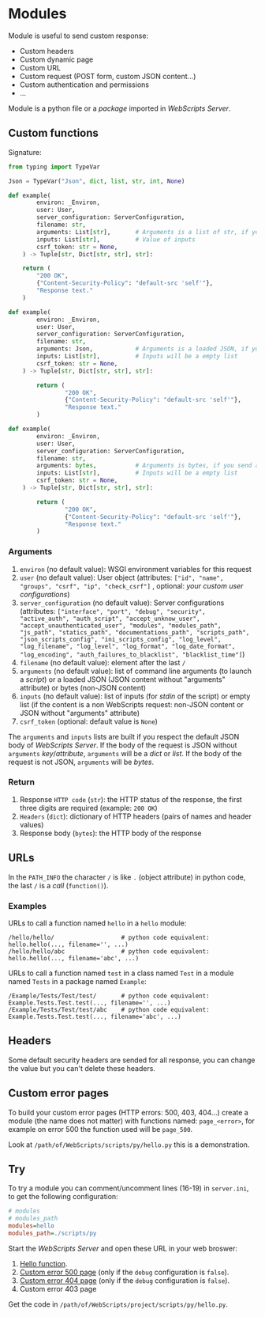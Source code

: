 # Modules

Module is useful to send custom response:

 - Custom headers
 - Custom dynamic page
 - Custom URL
 - Custom request (POST form, custom JSON content...)
 - Custom authentication and permissions
 - ...

Module is a python file or a *package* imported in *WebScripts Server*.

## Custom functions

Signature:
```python
from typing import TypeVar

Json = TypeVar("Json", dict, list, str, int, None)

def example(
        environ: _Environ,
        user: User,
        server_configuration: ServerConfiguration,
        filename: str,
        arguments: List[str],       # Arguments is a list of str, if you send a "WebScripts request" (a JSON object with "arguments" as attribute)
        inputs: List[str],          # Value of inputs
        csrf_token: str = None,
    ) -> Tuple[str, Dict[str, str], str]:

	return (
		"200 OK",
		{"Content-Security-Policy": "default-src 'self'"},
		"Response text."
	)

def example(
        environ: _Environ,
        user: User,
        server_configuration: ServerConfiguration,
        filename: str,
        arguments: Json,            # Arguments is a loaded JSON, if you send a JSON content without attribute named "arguments" 
        inputs: List[str],          # Inputs will be a empty list
        csrf_token: str = None,
    ) -> Tuple[str, Dict[str, str], str]:

        return (
                "200 OK",
                {"Content-Security-Policy": "default-src 'self'"},
                "Response text."
        )

def example(
        environ: _Environ,
        user: User,
        server_configuration: ServerConfiguration,
        filename: str,
        arguments: bytes,           # Arguments is bytes, if you send a non JSON request
        inputs: List[str],          # Inputs will be a empty list
        csrf_token: str = None,
    ) -> Tuple[str, Dict[str, str], str]:

        return (
                "200 OK",
                {"Content-Security-Policy": "default-src 'self'"},
                "Response text."
        )
```

### Arguments

 1. `environ` (no default value): WSGI environment variables for this request
 2. `user` (no default value): User object (attributes: `["id", "name", "groups", "csrf", "ip", "check_csrf"]`
, optional: *your custom user configurations*)
 3. `server_configuration` (no default value): Server configurations (attributes: `["interface", "port", "debug", "security", "active_auth", "auth_script", "accept_unknow_user", "accept_unauthenticated_user", "modules", "modules_path", "js_path", "statics_path", "documentations_path", "scripts_path", "json_scripts_config", "ini_scripts_config", "log_level", "log_filename", "log_level", "log_format", "log_date_format", "log_encoding", "auth_failures_to_blacklist", "blacklist_time"]`)
 4. `filename` (no default value): element after the last `/`
 5. `arguments` (no default value): list of command line arguments (to launch a *script*) or a loaded JSON (JSON content without "arguments" attribute) or bytes (non-JSON content)
 6. `inputs` (no default value): list of inputs (for *stdin* of the script) or empty list (if the content is a non WebScripts request: non-JSON content or JSON without "arguments" attribute)
 7. `csrf_token` (optional: default value is `None`)

The `arguments` and `inputs` lists are built if you respect the default JSON body of *WebScripts Server*. If the body of the request is JSON without `arguments` *key*/*attribute*, `arguments` will be a *dict* or *list*. If the body of the request is not JSON, `arguments` will be *bytes*.

### Return

 1. Response `HTTP code` (`str`): the HTTP status of the response, the first three digits are required (example: `200 OK`)
 2. `Headers` (`dict`): dictionary of HTTP headers (pairs of names and header values)
 3. Response body (`bytes`): the HTTP body of the response

## URLs

In the `PATH_INFO` the character `/` is like `.` (object attribute) in python code, the last `/` is a *call* (`function()`).

### Examples

URLs to call a function named `hello` in a `hello` module:
```
/hello/hello/                   # python code equivalent: hello.hello(..., filename='', ...)
/hello/hello/abc                # python code equivalent: hello.hello(..., filename='abc', ...)
```

URLs to call a function named `test` in a class named `Test` in a module named `Tests` in a package named `Example`:
```
/Example/Tests/Test/test/       # python code equivalent: Example.Tests.Test.test(..., filename='', ...)
/Example/Tests/Test/test/abc    # python code equivalent: Example.Tests.Test.test(..., filename='abc', ...)
```

## Headers

Some default security headers are sended for all response, you can change the value but you can't delete these headers.

## Custom error pages

To build your custom error pages (HTTP errors: 500, 403, 404...) create a module (the name does not matter) with functions named: `page_<error>`, for example on error 500 the function used will be `page_500`.

Look at `/path/of/WebScripts/scripts/py/hello.py` this is a demonstration.

## Try

To try a module you can comment/uncomment lines (16-19) in `server.ini`, to get the following configuration:

```ini
# modules                                                                                        # Add custom modules (names) to the server
# modules_path                                                                                   # Add directory to import custom modules
modules=hello
modules_path=./scripts/py
```

Start the *WebScripts Server* and open these URL in your web broswer:

 1. [Hello function](http://127.0.0.1:8000/hello/hello/).
 2. [Custom error 500 page](http://127.0.0.1:8000/hello/) (only if the `debug` configuration is `false`).
 3. [Custom error 404 page](http://127.0.0.1:8000/hello/test/) (only if the `debug` configuration is `false`).
 4. Custom error 403 page

Get the code in `/path/of/WebScripts/project/scripts/py/hello.py`. 

